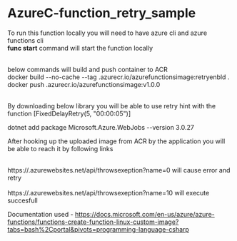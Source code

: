 # AzureC-function_retry_sample</br>
To run this function locally you will need to have azure cli and azure functions cli</br>
<b>func start</b> command will start the function locally</br></br> 

below commands will build and push container to ACR</br> 
docker build --no-cache --tag <acrname>.azurecr.io/azurefunctionsimage:retryenbld . </br>
docker push <acrname>.azurecr.io/azurefunctionsimage:v1.0.0 </br></br>

By downloading below library you will be able to use  retry hint with the function [FixedDelayRetry(5, "00:00:05")] </br>

dotnet add package Microsoft.Azure.WebJobs --version 3.0.27  </br>

After hooking up the uploaded image from ACR by the application you will be able to reach it by following links </br></br>

https://<appname>.azurewebsites.net/api/throwsexeption?name=0 will cause error and retry  </br>  
https://<appname>.azurewebsites.net/api/throwsexeption?name=10 will execute succesfull </br>

Documentation used - https://docs.microsoft.com/en-us/azure/azure-functions/functions-create-function-linux-custom-image?tabs=bash%2Cportal&pivots=programming-language-csharp
